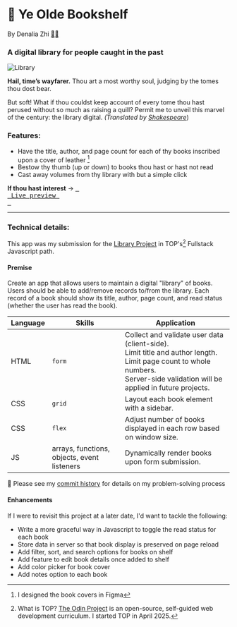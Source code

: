 # 📜 Ye Olde Bookshelf 
By Denalia Zhi  [👩🏻](https://github.com/denaliazhi)

### A digital library for people caught in the past

![Library](https://github.com/user-attachments/assets/403aa3fc-a68c-493c-b023-6ccd351a26ad)

**Hail, time’s wayfarer.** Thou art a most worthy soul, judging by the tomes thou dost bear. 

But soft! What if thou couldst keep account of every tome thou hast perused without so much as raising a quill?
Permit me to unveil this marvel of the century: the library digital.
_(Translated by [Shakespeare](https://openl.io/translate/shakespearean)_)

### Features:
- Have the title, author, and page count for each of thy books inscribed upon a cover of leather [^1]
- Bestow thy thumb (up or down) to books thou hast or hast not read
- Cast away volumes from thy library with but a simple click

**If thou hast interest** → [<kbd> <br> Live preview <br> </kbd>](https://denaliazhi.github.io/odin-library/)

---

### Technical details:
This app was my submission for the [Library Project](https://www.theodinproject.com/lessons/node-path-javascript-library) in TOP's[^2] Fullstack Javascript path.

#### Premise
Create an app that allows users to maintain a digital "library" of books. Users should be able to add/remove records to/from the library. 
Each record of a book should show its title, author, page count, and read status (whether the user has read the book).

| Language | Skills | Application |
| ----------- | ----------- | ----------- |
| HTML | `form` | Collect and validate user data (client-side).<br>Limit title and author length. Limit page count to whole numbers.<br>Server-side validation will be applied in future projects. |
| CSS | `grid` | Layout each book element with a sidebar. |
| CSS | `flex` | Adjust number of books displayed in each row based on window size. |
| JS | arrays, functions, objects, event listeners | Dynamically render books upon form submission. |

👀 Please see my [commit history](https://github.com/denaliazhi/odin-library/commits/main/) for details on my problem-solving process

#### Enhancements
If I were to revisit this project at a later date, I'd want to tackle the following:
- Write a more graceful way in Javascript to toggle the read status for each book
- Store data in server so that book display is preserved on page reload
- Add filter, sort, and search options for books on shelf
- Add feature to edit book details once added to shelf
- Add color picker for book cover
- Add notes option to each book

[^1]: I designed the book covers in Figma
[^2]: What is TOP? [The Odin Project](https://www.theodinproject.com/about) is an open-source, self-guided web development curriculum. I started TOP in April 2025.
